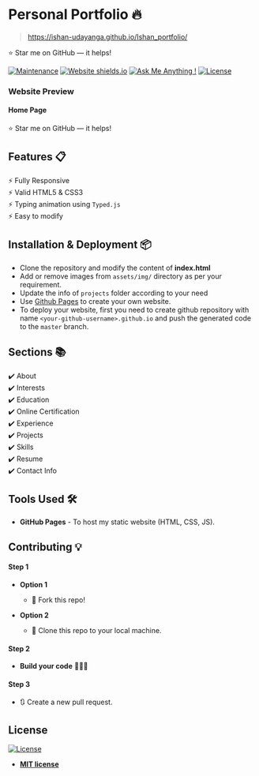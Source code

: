 # Personal Portfolio 🔥
> https://ishan-udayanga.github.io/Ishan_portfolio/

:star: Star me on GitHub — it helps!

[![Maintenance](https://img.shields.io/badge/maintained-yes-green.svg)](https://ishan-udayanga.github.io/commits/master)
[![Website shields.io](https://img.shields.io/badge/website-up-yellow)](https://ishan-udayanga.github.io/)
[![Ask Me Anything !](https://img.shields.io/badge/ask%20me-linkedin-1abc9c.svg)](https://www.linkedin.com/in/ishan-udayanga/)
[![License](http://img.shields.io/:license-mit-blue.svg?style=flat-square)](http://badges.mit-license.org)

### Website Preview
#### Home Page
 


:star: Star me on GitHub — it helps!

## Features 📋
⚡️ Fully Responsive\
⚡️ Valid HTML5 & CSS3\
⚡️ Typing animation using `Typed.js`\
⚡️ Easy to modify

## Installation & Deployment 📦
- Clone the repository and modify the content of <b>index.html</b> 
- Add or remove images from `assets/img/` directory as per your requirement.
- Update the info of `projects` folder according to your need
- Use [Github Pages](https://create-react-app.dev/docs/deployment/#github-pages) to create your own website.
- To deploy your website, first you need to create github repository with name `<your-github-username>.github.io` and push the generated code to the `master` branch.

## Sections 📚
✔️ About\
✔️ Interests\
✔️ Education\
✔️ Online Certification\
✔️ Experience\
✔️ Projects \
✔️ Skills \
✔️ Resume\
✔️ Contact Info



## Tools Used 🛠️
* <b>GitHub Pages</b> - To host my static website (HTML, CSS, JS).

## Contributing 💡
#### Step 1

- **Option 1**
    - 🍴 Fork this repo!

- **Option 2**
    - 👯 Clone this repo to your local machine.


#### Step 2

- **Build your code** 🔨🔨🔨

#### Step 3

- 🔃 Create a new pull request.

## License
[![License](http://img.shields.io/:license-mit-blue.svg?style=flat-square)](http://badges.mit-license.org)

- **[MIT license](http://opensource.org/licenses/mit-license.php)**
